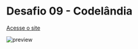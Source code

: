 # Desafio 09 - Codelândia
 
 [Acesse o site](https://lipebarros.github.io/desafio-9-codelandia/)
 
![preview](https://user-images.githubusercontent.com/92649421/147893390-d85ea993-37d7-4929-afbf-25f80077be22.png)
